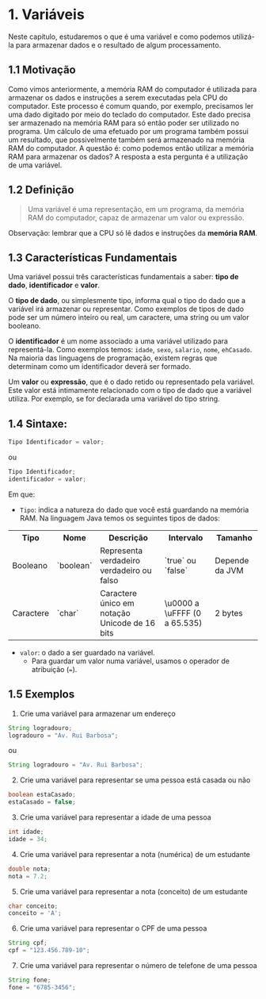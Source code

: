 # 1. Variáveis

Neste capítulo, estudaremos o que é uma variável e como podemos utilizá-la para
armazenar dados e o resultado de algum processamento.


## 1.1 Motivação

Como vimos anteriormente, a memória RAM do computador é utilizada para
armazenar os dados e instruções a serem executadas pela CPU do computador. Este
processo é comum quando, por exemplo, precisamos ler uma dado digitado por meio
do teclado do computador. Este dado precisa ser armazenado na memória RAM para
só então poder ser utilizado no programa. Um cálculo de uma efetuado por um
programa também possui um resultado, que possivelmente também será armazenado
na memória RAM do computador. A questão é: como podemos então utilizar a
memória RAM para armazenar os dados? A resposta a esta pergunta é a utilização
de uma variável.


## 1.2 Definição

> Uma variável é uma representação, em um programa, da memória RAM do
computador, capaz de armazenar um valor ou expressão.

Observação: lembrar que a CPU só lê dados e instruções da **memória RAM**.


## 1.3 Características Fundamentais

Uma variável possui três características fundamentais a saber: **tipo de
dado**, **identificador** e **valor**.

O **tipo de dado**, ou simplesmente tipo, informa qual o tipo do dado que a
variável irá armazenar ou representar. Como exemplos de tipos de dado pode ser
um número inteiro ou real, um caractere, uma string ou um valor booleano.

O **identificador** é um nome associado a uma variável utilizado para
representá-la. Como exemplos temos: `idade`, `sexo`, `salario`, `nome`,
`ehCasado`. Na maioria das linguagens de programação, existem regras que
determinam como um identificador deverá ser formado.

Um **valor** ou **expressão**, que é o dado retido ou representado pela
variável. Este valor está intimamente relacionado com o tipo de dado que a
variável utiliza. Por exemplo, se for declarada uma variável do tipo string.


## 1.4 Sintaxe:

```java
Tipo Identificador = valor;
```
ou

```java
Tipo Identificador;
identificador = valor;
```

Em que:
* `Tipo`: indica a natureza do dado que você está guardando na memória RAM. Na
linguagem Java temos os seguintes tipos de dados:
<table>
  <tr>
    <th>Tipo</th>
    <th>Nome</th>
    <th>Descrição</th>
    <th>Intervalo</th>
    <th>Tamanho</th>
  </tr>
  <tr>
    <td>Booleano</td>
    <td>`boolean`</td>
    <td>Representa verdadeiro verdadeiro ou falso</td>
    <td>`true` ou `false`</td>
    <td>Depende da JVM</td>
  </tr>
    <td>Caractere</td>
    <td>`char`</td>
    <td>Caractere único em notação Unicode de 16 bits</td>
    <td>\u0000 a \uFFFF (0 a 65.535)</td>
    <td>2 bytes</td>
</table>

* `valor`: o dado a ser guardado na variável.
  * Para guardar um valor numa variável, usamos o operador de atribuição (`=`).


## 1.5 Exemplos

1. Crie uma variável para armazenar um endereço

  ```java
  String logradouro;
  logradouro = "Av. Rui Barbosa";
  ```
  ou

  ```java
  String logradouro = "Av. Rui Barbosa";
  ```

2. Crie uma variável para representar se uma pessoa está casada ou não

  ```java
  boolean estaCasado;
  estaCasado = false;
  ```

3. Crie uma variável para representar a idade de uma pessoa

  ```java
  int idade;
  idade = 34;
  ```

4. Crie uma variável para representar a nota (numérica) de um estudante

  ```java
  double nota;
  nota = 7.2;
  ```

5. Crie uma variável para representar a nota (conceito) de um estudante

  ```java
  char conceito;
  conceito = 'A';
  ```

6. Crie uma variável para representar o CPF de uma pessoa

  ```java
  String cpf;
  cpf = "123.456.789-10";
  ```

7. Crie uma variável para representar o número de telefone de uma pessoa

  ```java
  String fone;
  fone = "6785-3456";
  ```
